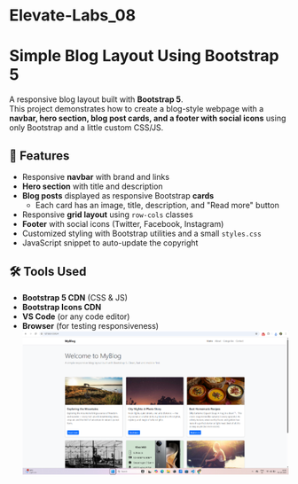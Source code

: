 # Elevate-Labs_08
# Simple Blog Layout Using Bootstrap 5

A responsive blog layout built with **Bootstrap 5**.  
This project demonstrates how to create a blog-style webpage with a **navbar, hero section, blog post cards, and a footer with social icons** using only Bootstrap and a little custom CSS/JS.
## 🚀 Features
- Responsive **navbar** with brand and links  
- **Hero section** with title and description  
- **Blog posts** displayed as responsive Bootstrap **cards**  
  - Each card has an image, title, description, and "Read more" button  
- Responsive **grid layout** using `row-cols` classes  
- **Footer** with social icons (Twitter, Facebook, Instagram)  
- Customized styling with Bootstrap utilities and a small `styles.css`  
- JavaScript snippet to auto-update the copyright  
## 🛠️ Tools Used
- **Bootstrap 5 CDN** (CSS & JS)  
- **Bootstrap Icons CDN**  
- **VS Code** (or any code editor)  
- **Browser** (for testing responsiveness)  
![Image Alt](https://github.com/TapasRanjanMahanta/Elevate-Labs_08/blob/main/Screenshot%202025-10-05%20100625.png?raw=true)
